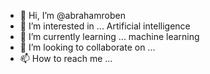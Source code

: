 - 👋 Hi, I’m @abrahamroben
- 👀 I’m interested in ... Artificial intelligence
- 🌱 I’m currently learning ... machine learning
- 💞️ I’m looking to collaborate on ...
- 📫 How to reach me ...

<!---
abrahamroben/abrahamroben is a ✨ special ✨ repository because its `README.md` (this file) appears on your GitHub profile.
You can click the Preview link to take a look at your changes.
--->
